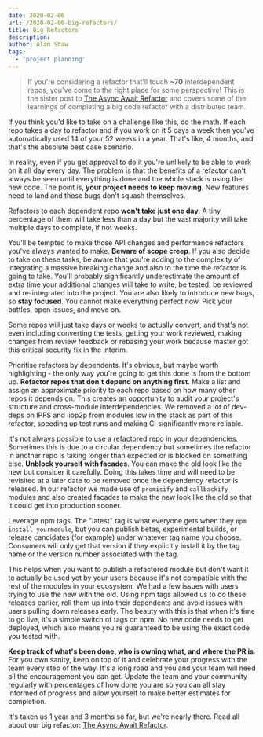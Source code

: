 ```yaml
---
date: 2020-02-06
url: /2020-02-06-big-refactors/
title: Big Refactors
description:
author: Alan Shaw
tags:
  - 'project planning'
---
```


> If you're considering a refactor that'll touch **~70** interdependent repos, you've come to the right place for some perspective! This is the sister post to [The Async Await Refactor](/2020-02-01-async-await-refactor/) and covers some of the learnings of completing a big code refactor with a distributed team.

If you think you'd like to take on a challenge like this, do the math. If each repo takes a day to refactor and if you work on it 5 days a week then you've automatically used 14 of your 52 weeks in a year. That's like, 4 months, and that's the absolute best case scenario.

In reality, even if you get approval to do it you're unlikely to be able to work on it all day every day. The problem is that the benefits of a refactor can't always be seen until everything is done and the whole stack is using the new code. The point is, **your project needs to keep moving**. New features need to land and those bugs don't squash themselves.

Refactors to each dependent repo **won't take just one day**. A tiny percentage of them will take less than a day but the vast majority will take multiple days to complete, if not weeks.

You'll be tempted to make those API changes and performance refactors you've always wanted to make. **Beware of scope creep**. If you also decide to take on these tasks, be aware that you're adding to the complexity of integrating a massive breaking change and also to the time the refactor is going to take. You'll probably significantly underestimate the amount of extra time your additional changes will take to write, be tested, be reviewed and re-integrated into the project. You are also likely to introduce new bugs, so **stay focused**. You cannot make everything perfect now. Pick your battles, open issues, and move on.

Some repos will just take days or weeks to actually convert, and that's not even including converting the tests, getting your work reviewed, making changes from review feedback or rebasing your work because master got this critical security fix in the interim.

Prioritise refactors by dependents. It's obvious, but maybe worth highlighting - the only way you're going to get this done is from the bottom up. **Refactor repos that don't depend on anything first**. Make a list and assign an approximate priority to each repo based on how many other repos it depends on. This creates an opportunity to audit your project's structure and cross-module interdependencies. We removed a lot of dev-deps on IPFS and libp2p from modules low in the stack as part of this refactor, speeding up test runs and making CI significantly more reliable.

It's not always possible to use a refactored repo in your dependencies. Sometimes this is due to a circular dependency but sometimes the refactor in another repo is taking longer than expected or is blocked on something else. **Unblock yourself with facades**. You can make the old look like the new but consider it carefully. Doing this takes time and will need to be revisited at a later date to be removed once the dependency refactor is released. In our refactor we made use of `promisify` and `callbackify` modules and also created facades to make the new look like the old so that it could get into production sooner.

Leverage npm tags. The "latest" tag is what everyone gets when they `npm install yourmodule`, but you can publish betas, experimental builds, or release candidates (for example) under whatever tag name you choose. Consumers will only get that version if they explicitly install it by the tag name or the version number associated with the tag.

This helps when you want to publish a refactored module but don't want it to actually be used yet by your users because it's not compatible with the rest of the modules in your ecosystem. We had a few issues with users trying to use the new with the old. Using npm tags allowed us to do these releases earlier, roll them up into their dependents and avoid issues with users pulling down releases early. The beauty with this is that when it's time to go live, it's a simple switch of tags on npm. No new code needs to get deployed, which also means you're guaranteed to be using the exact code you tested with.

**Keep track of what's been done, who is owning what, and where the PR is**. For you own sanity, keep on top of it and celebrate your progress with the team every step of the way. It's a long road and you and your team will need all the encouragement you can get. Update the team and your community regularly with percentages of how done you are so you can all stay informed of progress and allow yourself to make better estimates for completion.

It's taken us 1 year and 3 months so far, but we're nearly there. Read all about our big refactor: [The Async Await Refactor](/2020-02-01-async-await-refactor/).
